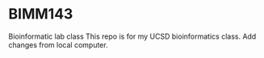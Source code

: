 # BIMM143
Bioinformatic lab class
This repo is for my UCSD bioinformatics class. 
Add changes from local computer.
